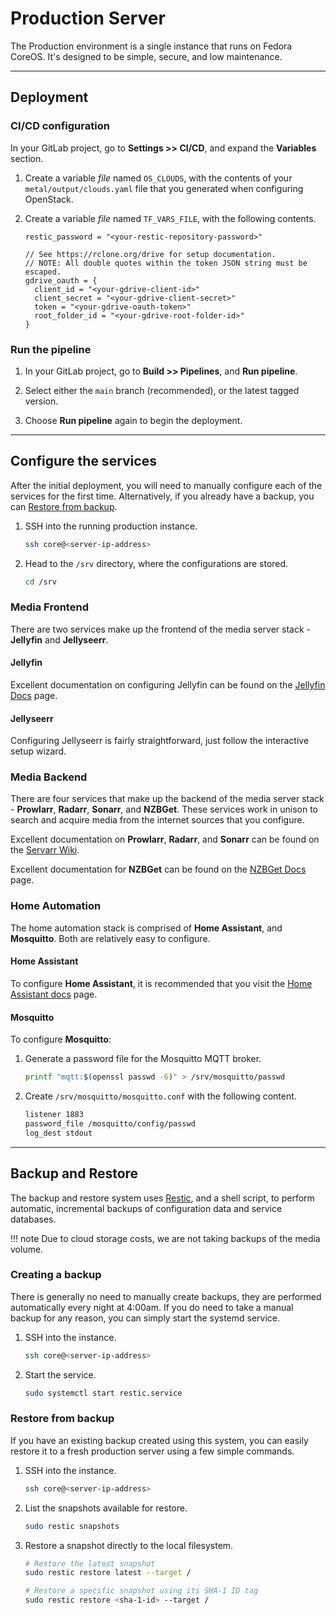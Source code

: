 # Production Server

The Production environment is a single instance that runs on Fedora CoreOS.
 It's designed to be simple, secure, and low maintenance.

---

## Deployment

### CI/CD configuration

In your GitLab project, go to **Settings >> CI/CD**, and expand the
 **Variables** section.

1. Create a variable *file* named `OS_CLOUDS`, with the contents of your
   `metal/output/clouds.yaml` file that you generated when configuring
   OpenStack.

1. Create a variable *file* named `TF_VARS_FILE`, with the following contents.

    ```hcl title="TF_VARS_FILE"
    restic_password = "<your-restic-repository-password>"

    // See https://rclone.org/drive for setup documentation.
    // NOTE: All double quotes within the token JSON string must be escaped.
    gdrive_oauth = {
      client_id = "<your-gdrive-client-id>"
      client_secret = "<your-gdrive-client-secret>"
      token = "<your-gdrive-oauth-token>"
      root_folder_id = "<your-gdrive-root-folder-id>"
    }
    ```

### Run the pipeline

1. In your GitLab project, go to **Build >> Pipelines**, and **Run pipeline**.

1. Select either the `main` branch (recommended), or the latest tagged version.

1. Choose **Run pipeline** again to begin the deployment.

---

## Configure the services

After the initial deployment, you will need to manually configure each of the
 services for the first time. Alternatively, if you already have a backup, you
 can [Restore from backup](#restore-from-backup).

1. SSH into the running production instance.

    ```sh
    ssh core@<server-ip-address>
    ```

1. Head to the `/srv` directory, where the configurations are stored.

    ```sh
    cd /srv
    ```

### Media Frontend

There are two services make up the frontend of the media server stack -
 **Jellyfin** and **Jellyseerr**.

#### Jellyfin

Excellent documentation on configuring Jellyfin can be found on the
 [Jellyfin Docs](https://jellyfin.org/docs) page.

#### Jellyseerr

Configuring Jellyseerr is fairly straightforward, just follow the interactive
 setup wizard.

### Media Backend

There are four services that make up the backend of the media server stack -
 **Prowlarr**, **Radarr**, **Sonarr**, and **NZBGet**. These services work
 in unison to search and acquire media from the internet sources that you
 configure.

Excellent documentation on **Prowlarr**, **Radarr**, and **Sonarr** can be
 found on the [Servarr Wiki](https://wiki.servarr.com).

Excellent documentation for **NZBGet** can be found on the
 [NZBGet Docs](https://nzbget.net/documentation) page.

### Home Automation

The home automation stack is comprised of **Home Assistant**, and
 **Mosquitto**. Both are relatively easy to configure.

#### Home Assistant

To configure **Home Assistant**, it is recommended that you visit the
 [Home Assistant docs](https://www.home-assistant.io/docs) page.

#### Mosquitto

To configure **Mosquitto**:

1. Generate a password file for the Mosquitto MQTT broker.

    ```sh
    printf "mqtt:$(openssl passwd -6)" > /srv/mosquitto/passwd
    ```

1. Create `/srv/mosquitto/mosquitto.conf` with the following content.

    ```sh title="/srv/mosquitto/mosquitto.conf"
    listener 1883
    password_file /mosquitto/config/passwd
    log_dest stdout
    ```

---

## Backup and Restore

The backup and restore system uses [Restic](https://restic.net), and a shell
 script, to perform automatic, incremental backups of configuration data and
 service databases.

!!! note
    Due to cloud storage costs, we are not taking backups of the media volume.

### Creating a backup

There is generally no need to manually create backups, they are performed
 automatically every night at 4:00am. If you do need to take a manual backup
 for any reason, you can simply start the systemd service.

1. SSH into the instance.

    ```sh
    ssh core@<server-ip-address>
    ```

1. Start the service.

    ```sh
    sudo systemctl start restic.service
    ```

### Restore from backup

If you have an existing backup created using this system, you can easily
 restore it to a fresh production server using a few simple commands.

1. SSH into the instance.

    ```sh
    ssh core@<server-ip-address>
    ```

1. List the snapshots available for restore.

    ```sh
    sudo restic snapshots
    ```

1. Restore a snapshot directly to the local filesystem.

    ```sh
    # Restore the latest snapshot
    sudo restic restore latest --target /

    # Restore a specific snapshot using its SHA-1 ID tag
    sudo restic restore <sha-1-id> --target /
    ```
